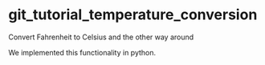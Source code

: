 # git_tutorial_temperature_conversion
Convert Fahrenheit to Celsius and the other way around

We implemented this functionality in python.

